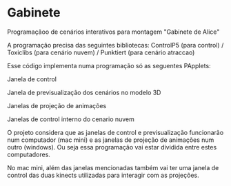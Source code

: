 Gabinete
========

Programaçãoo de cenários interativos para montagem "Gabinete de Alice"

A programação precisa das seguintes bibliotecas: 
ControlP5 (para control) / Toxiclibs (para cenário nuvem) / Punktiert (para cenário atraccao)

Esse código implementa numa programação só as seguentes PApplets:

Janela de control

Janela de previsualização dos cenários no modelo 3D

Janelas de projeção de animações

Janelas de control interno do cenario nuvem


O projeto considera que as janelas de control e previsualização funcionarão num computador (mac mini) e as janelas de projeção de animações num outro (windows). Ou seja essa programação vai estar dividida entre estes computadores. 

No mac mini, além das janelas mencionadas também vai ter uma janela de control das duas kinects utilizadas para interagir com as projeções.
